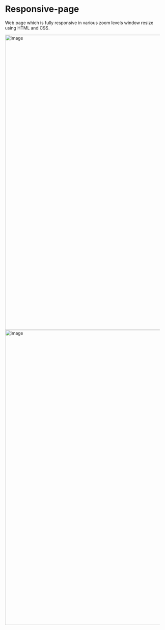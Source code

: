# Responsive-page
Web page which is fully responsive in various zoom levels window resize using HTML and CSS.

<img width="960" alt="image" src="https://github.com/KeerthiR8517/Responsive-page/assets/134034670/5feb69d5-4867-474d-be73-f08536549fab">
<img width="960" alt="image" src="https://github.com/KeerthiR8517/Responsive-page/assets/134034670/aaeaa7b6-08cb-4eb4-a904-abf13469345b">

